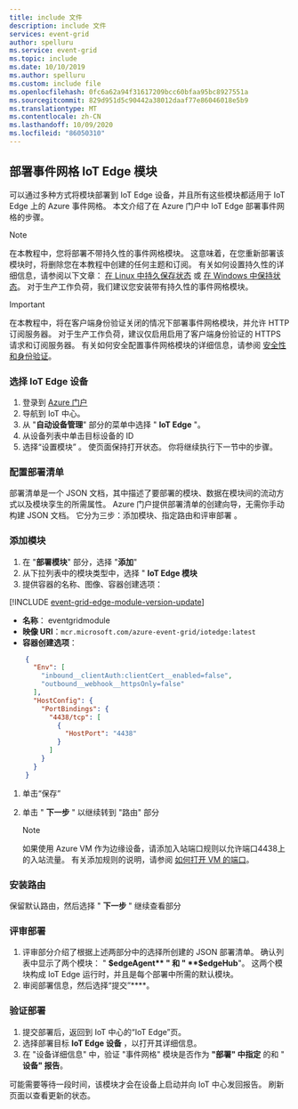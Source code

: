 ```yaml
---
title: include 文件
description: include 文件
services: event-grid
author: spelluru
ms.service: event-grid
ms.topic: include
ms.date: 10/10/2019
ms.author: spelluru
ms.custom: include file
ms.openlocfilehash: 0fc6a62a94f31617209bcc60bfaa95bc8927551a
ms.sourcegitcommit: 829d951d5c90442a38012daaf77e86046018e5b9
ms.translationtype: MT
ms.contentlocale: zh-CN
ms.lasthandoff: 10/09/2020
ms.locfileid: "86050310"
---
```

## <a name="deploy-event-grid-iot-edge-module"></a>部署事件网格 IoT Edge 模块

可以通过多种方式将模块部署到 IoT Edge 设备，并且所有这些模块都适用于 IoT Edge 上的 Azure 事件网格。 本文介绍了在 Azure 门户中 IoT Edge 部署事件网格的步骤。

>[!NOTE]
> 在本教程中，您将部署不带持久性的事件网格模块。 这意味着，在您重新部署该模块时，将删除您在本教程中创建的任何主题和订阅。 有关如何设置持久性的详细信息，请参阅以下文章： [在 Linux 中持久保存状态](../articles/event-grid/edge/persist-state-linux.md) 或 [在 Windows 中保持状态](../articles/event-grid/edge/persist-state-windows.md)。 对于生产工作负荷，我们建议您安装带有持久性的事件网格模块。

>[!IMPORTANT]
> 在本教程中，将在客户端身份验证关闭的情况下部署事件网格模块，并允许 HTTP 订阅服务器。 对于生产工作负荷，建议仅启用启用了客户端身份验证的 HTTPS 请求和订阅服务器。 有关如何安全配置事件网格模块的详细信息，请参阅 [安全性和身份验证](../articles/event-grid/edge/security-authentication.md)。
 
### <a name="select-your-iot-edge-device"></a>选择 IoT Edge 设备

1. 登录到 [Azure 门户](https://portal.azure.com)
1. 导航到 IoT 中心。
1. 从 "**自动设备管理**" 部分的菜单中选择 " **IoT Edge** "。 
1. 从设备列表中单击目标设备的 ID
1. 选择“设置模块”  。 使页面保持打开状态。 你将继续执行下一节中的步骤。

### <a name="configure-a-deployment-manifest"></a>配置部署清单

部署清单是一个 JSON 文档，其中描述了要部署的模块、数据在模块间的流动方式以及模块孪生的所需属性。 Azure 门户提供部署清单的创建向导，无需你手动构建 JSON 文档。  它分为三步：添加模块、指定路由和评审部署  。

### <a name="add-modules"></a>添加模块

1. 在 "**部署模块**" 部分，选择 "**添加**"
1. 从下拉列表中的模块类型中，选择 " **IoT Edge 模块**
1. 提供容器的名称、图像、容器创建选项：

[!INCLUDE [event-grid-edge-module-version-update](event-grid-edge-module-version-update.md)]

   * **名称**： eventgridmodule
   * **映像 URI**：`mcr.microsoft.com/azure-event-grid/iotedge:latest`
   * **容器创建选项**：

```json
    {
      "Env": [
        "inbound__clientAuth:clientCert__enabled=false",
        "outbound__webhook__httpsOnly=false"
      ],
      "HostConfig": {
        "PortBindings": {
          "4438/tcp": [
            {
              "HostPort": "4438"
            }
          ]
        }
      }
    }
```

 1. 单击“保存”
 1. 单击 " **下一步** " 以继续转到 "路由" 部分

    > [!NOTE]
    > 如果使用 Azure VM 作为边缘设备，请添加入站端口规则以允许端口4438上的入站流量。 有关添加规则的说明，请参阅 [如何打开 VM 的端口](../articles/virtual-machines/windows/nsg-quickstart-portal.md)。


### <a name="setup-routes"></a>安装路由

 保留默认路由，然后选择 " **下一步** " 继续查看部分

### <a name="review-deployment"></a>评审部署

1. 评审部分介绍了根据上述两部分中的选择所创建的 JSON 部署清单。 确认列表中显示了两个模块： " **$edgeAgent** " 和 " **$edgeHub**"。 这两个模块构成 IoT Edge 运行时，并且是每个部署中所需的默认模块。
1. 审阅部署信息，然后选择“提交”****。

### <a name="verify-your-deployment"></a>验证部署

1. 提交部署后，返回到 IoT 中心的“IoT Edge”页。
1. 选择部署目标 **IoT Edge 设备** ，以打开其详细信息。
1. 在 "设备详细信息" 中，验证 "事件网格" 模块是否作为 **"部署" 中指定** 的和 " **设备" 报告**。

可能需要等待一段时间，该模块才会在设备上启动并向 IoT 中心发回报告。 刷新页面以查看更新的状态。